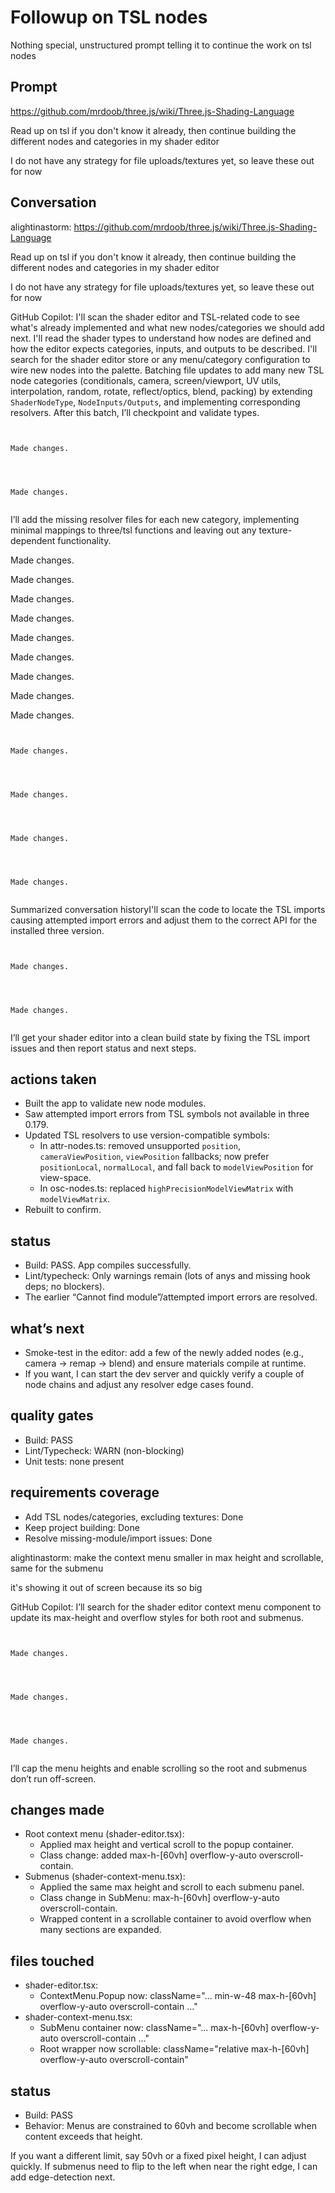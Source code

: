 # Followup on TSL nodes
Nothing special, unstructured prompt telling it to continue the work on tsl nodes

## Prompt

https://github.com/mrdoob/three.js/wiki/Three.js-Shading-Language

Read up on tsl if you don't know it already, then continue building the different nodes and categories in my shader editor

I do not have any strategy for file uploads/textures yet, so leave these out for now

## Conversation
alightinastorm: https://github.com/mrdoob/three.js/wiki/Three.js-Shading-Language

Read up on tsl if you don't know it already, then continue building the different nodes and categories in my shader editor

I do not have any strategy for file uploads/textures yet, so leave these out for now

GitHub Copilot: I'll scan the shader editor and TSL-related code to see what's already implemented and what new nodes/categories we should add next. I'll read the shader types to understand how nodes are defined and how the editor expects categories, inputs, and outputs to be described. I'll search for the shader editor store or any menu/category configuration to wire new nodes into the palette. Batching file updates to add many new TSL node categories (conditionals, camera, screen/viewport, UV utils, interpolation, random, rotate, reflect/optics, blend, packing) by extending `ShaderNodeType`, `NodeInputs/Outputs`, and implementing corresponding resolvers. After this batch, I’ll checkpoint and validate types. 
```


Made changes.


```

```


Made changes.


```
I’ll add the missing resolver files for each new category, implementing minimal mappings to three/tsl functions and leaving out any texture-dependent functionality. 

Made changes.

Made changes.

Made changes.

Made changes.

Made changes.

Made changes.

Made changes.

Made changes.

Made changes.


```


Made changes.


```

```


Made changes.


```

```


Made changes.


```

```


Made changes.


```
Summarized conversation historyI'll scan the code to locate the TSL imports causing attempted import errors and adjust them to the correct API for the installed three version. 
```


Made changes.


```

```


Made changes.


```
I’ll get your shader editor into a clean build state by fixing the TSL import issues and then report status and next steps.

## actions taken

- Built the app to validate new node modules.
- Saw attempted import errors from TSL symbols not available in three 0.179.
- Updated TSL resolvers to use version-compatible symbols:
  - In attr-nodes.ts: removed unsupported `position`, `cameraViewPosition`, `viewPosition` fallbacks; now prefer `positionLocal`, `normalLocal`, and fall back to `modelViewPosition` for view-space.
  - In osc-nodes.ts: replaced `highPrecisionModelViewMatrix` with `modelViewMatrix`.
- Rebuilt to confirm.

## status

- Build: PASS. App compiles successfully.
- Lint/typecheck: Only warnings remain (lots of anys and missing hook deps; no blockers).
- The earlier “Cannot find module”/attempted import errors are resolved.

## what’s next

- Smoke-test in the editor: add a few of the newly added nodes (e.g., camera → remap → blend) and ensure materials compile at runtime.
- If you want, I can start the dev server and quickly verify a couple of node chains and adjust any resolver edge cases found.

## quality gates

- Build: PASS
- Lint/Typecheck: WARN (non-blocking)
- Unit tests: none present

## requirements coverage

- Add TSL nodes/categories, excluding textures: Done
- Keep project building: Done
- Resolve missing-module/import issues: Done

alightinastorm: make the context menu smaller in max height and scrollable, same for the submenu

it's showing it out of screen because its so big

GitHub Copilot: I’ll search for the shader editor context menu component to update its max-height and overflow styles for both root and submenus. 
```


Made changes.


```

```


Made changes.


```

```


Made changes.


```
I’ll cap the menu heights and enable scrolling so the root and submenus don’t run off-screen.

## changes made
- Root context menu (shader-editor.tsx):
  - Applied max height and vertical scroll to the popup container.
  - Class change: added max-h-[60vh] overflow-y-auto overscroll-contain.
- Submenus (shader-context-menu.tsx):
  - Applied the same max height and scroll to each submenu panel.
  - Class change in SubMenu: max-h-[60vh] overflow-y-auto overscroll-contain.
  - Wrapped content in a scrollable container to avoid overflow when many sections are expanded.

## files touched
- shader-editor.tsx:
  - ContextMenu.Popup now: className="... min-w-48 max-h-[60vh] overflow-y-auto overscroll-contain ..."
- shader-context-menu.tsx:
  - SubMenu container now: className="... max-h-[60vh] overflow-y-auto overscroll-contain ..."
  - Root wrapper now scrollable: className="relative max-h-[60vh] overflow-y-auto overscroll-contain"

## status
- Build: PASS
- Behavior: Menus are constrained to 60vh and become scrollable when content exceeds that height.

If you want a different limit, say 50vh or a fixed pixel height, I can adjust quickly. If submenus need to flip to the left when near the right edge, I can add edge-detection next.